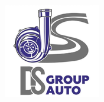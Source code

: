 <div align="center">
    <img src="frontend\src\assets\images\logo.jpg" alt="Logo" height="250"> 
</div>
